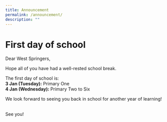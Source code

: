 ```yaml
---
title: Announcement
permalink: /announcement/
description: ""
---
```

# **First day of school**

Dear West Springers, 

<p>Hope all of you have had a well-rested school break. </p>
The first day of school is: <br>
<b>3 Jan (Tuesday):</b> Primary One <br>
<b>4 Jan (Wednesday):</b> Primary Two to Six 

<p>We look forward to seeing you back in school for another year of learning! </p><br>
See you!